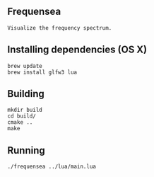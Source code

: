 ## Frequensea

    Visualize the frequency spectrum.

## Installing dependencies (OS X)

    brew update
    brew install glfw3 lua

## Building

    mkdir build
    cd build/
    cmake ..
    make

## Running

    ./frequensea ../lua/main.lua
